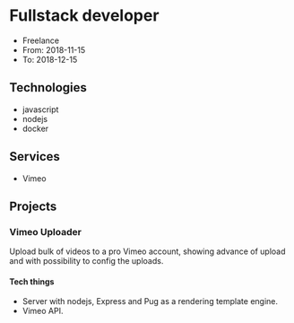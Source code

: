 # Fullstack developer

- Freelance
- From: 2018-11-15
- To: 2018-12-15

## Technologies

- javascript
- nodejs
- docker

## Services

- Vimeo

## Projects

### Vimeo Uploader

Upload bulk of videos to a pro Vimeo account, showing advance of upload and with possibility to config the uploads.

#### Tech things

- Server with nodejs, Express and Pug as a rendering template engine.
- Vimeo API.

